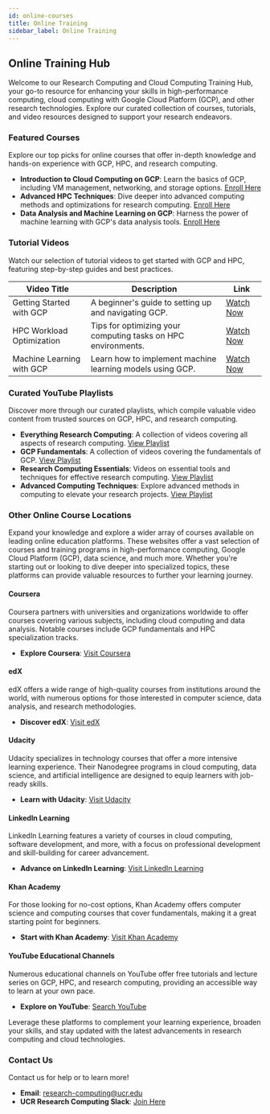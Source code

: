 ```yaml
---
id: online-courses
title: Online Training
sidebar_label: Online Training
---
```



## Online Training Hub

Welcome to our Research Computing and Cloud Computing Training Hub, your go-to resource for enhancing your skills in high-performance computing, cloud computing with Google Cloud Platform (GCP), and other research technologies. Explore our curated collection of courses, tutorials, and video resources designed to support your research endeavors.

### Featured Courses

Explore our top picks for online courses that offer in-depth knowledge and hands-on experience with GCP, HPC, and research computing.

- **Introduction to Cloud Computing on GCP**: Learn the basics of GCP, including VM management, networking, and storage options. [Enroll Here](#)
- **Advanced HPC Techniques**: Dive deeper into advanced computing methods and optimizations for research computing. [Enroll Here](#)
- **Data Analysis and Machine Learning on GCP**: Harness the power of machine learning with GCP's data analysis tools. [Enroll Here](#)

### Tutorial Videos

Watch our selection of tutorial videos to get started with GCP and HPC, featuring step-by-step guides and best practices.

| Video Title | Description | Link |
|-------------|-------------|------|
| Getting Started with GCP | A beginner's guide to setting up and navigating GCP. | [Watch Now](#) |
| HPC Workload Optimization | Tips for optimizing your computing tasks on HPC environments. | [Watch Now](#) |
| Machine Learning with GCP | Learn how to implement machine learning models using GCP. | [Watch Now](#) |

### Curated YouTube Playlists

Discover more through our curated playlists, which compile valuable video content from trusted sources on GCP, HPC, and research computing.

- **Everything Research Computing**: A collection of videos covering all aspects of research computing. [View Playlist](https://youtube.com/playlist?list=PLwj4XLXUayCrPIPakys7EyxH_WBVJi1y4&si=4NkIiMcW6piigEId)
- **GCP Fundamentals**: A collection of videos covering the fundamentals of GCP. [View Playlist](#)
- **Research Computing Essentials**: Videos on essential tools and techniques for effective research computing. [View Playlist](#)
- **Advanced Computing Techniques**: Explore advanced methods in computing to elevate your research projects. [View Playlist](#)

### Other Online Course Locations

Expand your knowledge and explore a wider array of courses available on leading online education platforms. These websites offer a vast selection of courses and training programs in high-performance computing, Google Cloud Platform (GCP), data science, and much more. Whether you're starting out or looking to dive deeper into specialized topics, these platforms can provide valuable resources to further your learning journey.

#### Coursera

Coursera partners with universities and organizations worldwide to offer courses covering various subjects, including cloud computing and data analysis. Notable courses include GCP fundamentals and HPC specialization tracks.

- **Explore Coursera**: [Visit Coursera](https://www.coursera.org/)

#### edX

edX offers a wide range of high-quality courses from institutions around the world, with numerous options for those interested in computer science, data analysis, and research methodologies.

- **Discover edX**: [Visit edX](https://www.edx.org/)

#### Udacity

Udacity specializes in technology courses that offer a more intensive learning experience. Their Nanodegree programs in cloud computing, data science, and artificial intelligence are designed to equip learners with job-ready skills.

- **Learn with Udacity**: [Visit Udacity](https://www.udacity.com/)

#### LinkedIn Learning

LinkedIn Learning features a variety of courses in cloud computing, software development, and more, with a focus on professional development and skill-building for career advancement.

- **Advance on LinkedIn Learning**: [Visit LinkedIn Learning](https://www.linkedin.com/learning/)

#### Khan Academy

For those looking for no-cost options, Khan Academy offers computer science and computing courses that cover fundamentals, making it a great starting point for beginners.

- **Start with Khan Academy**: [Visit Khan Academy](https://www.khanacademy.org/)

#### YouTube Educational Channels

Numerous educational channels on YouTube offer free tutorials and lecture series on GCP, HPC, and research computing, providing an accessible way to learn at your own pace.

- **Explore on YouTube**: [Search YouTube](https://www.youtube.com/)

Leverage these platforms to complement your learning experience, broaden your skills, and stay updated with the latest advancements in research computing and cloud technologies.

### Contact Us

Contact us for help or to learn more!

- **Email**: [research-computing@ucr.edu](mailto:research-computing@ucr.edu)
- **UCR Research Computing Slack**: [Join Here](https://ucr-research-compute.slack.com/)


